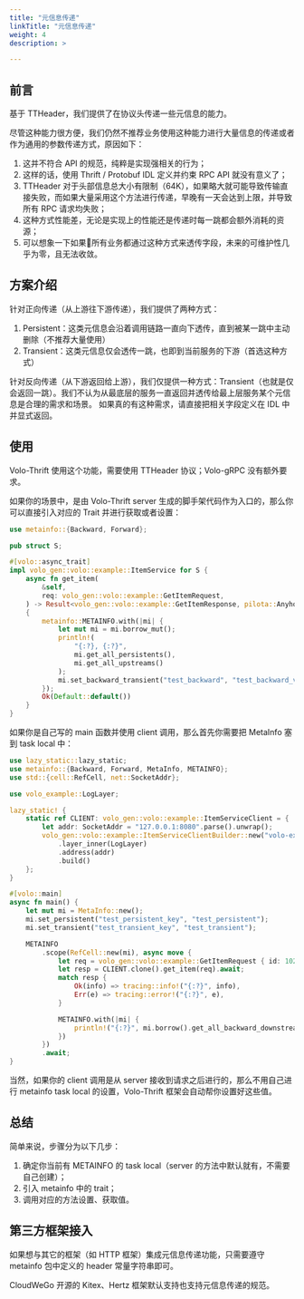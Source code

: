 ```yaml
---
title: "元信息传递"
linkTitle: "元信息传递"
weight: 4
description: >

---
```


## 前言

基于 TTHeader，我们提供了在协议头传递一些元信息的能力。

尽管这种能力很方便，我们仍然不推荐业务使用这种能力进行大量信息的传递或者作为通用的参数传递方式，原因如下：

1. 这并不符合 API 的规范，纯粹是实现强相关的行为；
2. 这样的话，使用 Thrift / Protobuf IDL 定义并约束 RPC API 就没有意义了；
3. TTHeader 对于头部信息总大小有限制（64K），如果略大就可能导致传输直接失败，而如果大量采用这个方法进行传递，早晚有一天会达到上限，并导致所有 RPC 请求均失败；
4. 这种方式性能差，无论是实现上的性能还是传递时每一跳都会额外消耗的资源；
5. 可以想象一下如果所有业务都通过这种方式来透传字段，未来的可维护性几乎为零，且无法收敛。

## 方案介绍

针对正向传递（从上游往下游传递），我们提供了两种方式：

1. Persistent：这类元信息会沿着调用链路一直向下透传，直到被某一跳中主动删除（不推荐大量使用）
2. Transient：这类元信息仅会透传一跳，也即到当前服务的下游（首选这种方式）

针对反向传递（从下游返回给上游），我们仅提供一种方式：Transient（也就是仅会返回一跳）。我们不认为从最底层的服务一直返回并透传给最上层服务某个元信息是合理的需求和场景。
如果真的有这种需求，请直接把相关字段定义在 IDL 中并显式返回。

## 使用

Volo-Thrift 使用这个功能，需要使用 TTHeader 协议；Volo-gRPC 没有额外要求。

如果你的场景中，是由 Volo-Thrift server 生成的脚手架代码作为入口的，那么你可以直接引入对应的 Trait 并进行获取或者设置：

```rust
use metainfo::{Backward, Forward};

pub struct S;

#[volo::async_trait]
impl volo_gen::volo::example::ItemService for S {
    async fn get_item(
        &self,
        req: volo_gen::volo::example::GetItemRequest,
    ) -> Result<volo_gen::volo::example::GetItemResponse, pilota::AnyhowError>
    {
        metainfo::METAINFO.with(|mi| {
            let mut mi = mi.borrow_mut();
            println!(
                "{:?}, {:?}",
                mi.get_all_persistents(),
                mi.get_all_upstreams()
            );
            mi.set_backward_transient("test_backward", "test_backward_value");
        });
        Ok(Default::default())
    }
}
```

如果你是自己写的 main 函数并使用 client 调用，那么首先你需要把 MetaInfo 塞到 task local 中：

```rust
use lazy_static::lazy_static;
use metainfo::{Backward, Forward, MetaInfo, METAINFO};
use std::{cell::RefCell, net::SocketAddr};

use volo_example::LogLayer;

lazy_static! {
    static ref CLIENT: volo_gen::volo::example::ItemServiceClient = {
        let addr: SocketAddr = "127.0.0.1:8080".parse().unwrap();
        volo_gen::volo::example::ItemServiceClientBuilder::new("volo-example-item")
            .layer_inner(LogLayer)
            .address(addr)
            .build()
    };
}

#[volo::main]
async fn main() {
    let mut mi = MetaInfo::new();
    mi.set_persistent("test_persistent_key", "test_persistent");
    mi.set_transient("test_transient_key", "test_transient");

    METAINFO
        .scope(RefCell::new(mi), async move {
            let req = volo_gen::volo::example::GetItemRequest { id: 1024 };
            let resp = CLIENT.clone().get_item(req).await;
            match resp {
                Ok(info) => tracing::info!("{:?}", info),
                Err(e) => tracing::error!("{:?}", e),
            }

            METAINFO.with(|mi| {
                println!("{:?}", mi.borrow().get_all_backward_downstreams());
            })
        })
        .await;
}
```

当然，如果你的 client 调用是从 server 接收到请求之后进行的，那么不用自己进行 metainfo task local 的设置，Volo-Thrift 框架会自动帮你设置好这些值。

## 总结

简单来说，步骤分为以下几步：

1. 确定你当前有 METAINFO 的 task local（server 的方法中默认就有，不需要自己创建）；
2. 引入 metainfo 中的 trait；
3. 调用对应的方法设置、获取值。

## 第三方框架接入

如果想与其它的框架（如 HTTP 框架）集成元信息传递功能，只需要遵守 metainfo 包中定义的 header 常量字符串即可。

CloudWeGo 开源的 Kitex、Hertz 框架默认支持也支持元信息传递的规范。
